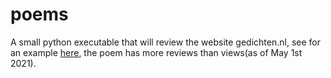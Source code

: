 # poems

A small python executable that will review the website gedichten.nl, see for an example [here](https://www.gedichten.nl/nedermap/snelsonnetten/snelsonnet/261511.html), the poem has more reviews than views(as of May 1st 2021).
